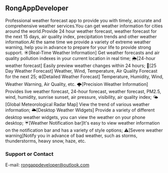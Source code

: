 ## RongAppDeveloper

Professional weather forecast app to provide you with timely, accurate and comprehensive weather services.You can get weather information for cities around the world.Provide 24 hour weather forecast, weather forecast for the next 15 days, air quality index, precipitation trends and other weather information.At the same time we provide a variety of extreme weather warning, help you in advance to prepare for your life to provide strong support.
☀️[Real-Time Weather Information] Get weather forecasts and air quality pollution indexes in your current location in real time;
🌦️[24-hour weather forecast] Easily preview weather changes within 24 hours;
🌈[25 Day Weather Forecast] Weather, Wind, Temperature, Air Quality Forecast for the next 25;
❄️[Detailed Weather Forecast] Temperature, Humidity, Wind, Weather Warning, Air Quality, etc.
🌩️[Precision Weather Information] Provides live weather forecast, 24-hour forecast, weather forecast, PM2.5, wind, humidity, sunrise sunset, air pressure, visibility, air quality index;
🌤️[Global Meteorological Radar Map] View the trend of various weather information;
🌥️[Desktop Weather WIdgets] Provide a variety of different desktop weather widgets, you can view the weather on your phone desktop;
☔[Weather Notification bar]It's easy to view weather information on the notification bar and has a variety of style options;
⚠️[Severe weather warning]Notify you in advance of bad weather, such as storms, thunderstorms, heavy snow, haze, etc.

### Support or Contact

E-mail: rongappdeveloper@outlook.com
